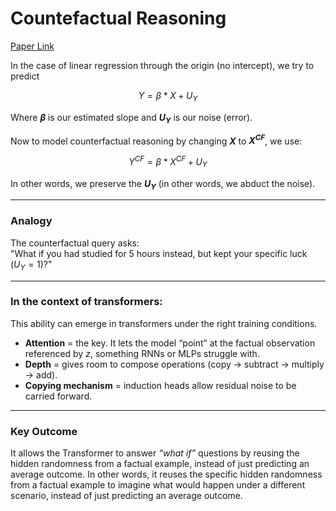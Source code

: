 # Countefactual Reasoning

[Paper Link](https://arxiv.org/pdf/2506.05188)

In the case of linear regression through the origin (no intercept), we try to predict

$$Y = \beta * X + U_Y$$

Where **$\beta$** is our estimated slope and **$U_Y$** is our noise (error).

Now to model counterfactual reasoning by changing **$X$** to **$X^{CF}$**, we use:

$$Y^{CF} = \beta * X^{CF} + U_Y$$

In other words, we preserve the **$U_Y$** (in other words, we abduct the noise).

---

### Analogy

The counterfactual query asks:  
"What if you had studied for 5 hours instead, but kept your specific luck ($U_Y = 1$)?"

---

### In the context of transformers:

This ability can emerge in transformers under the right training conditions.

- **Attention** = the key. It lets the model “point” at the factual observation referenced by *z*, something RNNs or MLPs struggle with.  
- **Depth** = gives room to compose operations (copy → subtract → multiply → add).  
- **Copying mechanism** = induction heads allow residual noise to be carried forward.  

---

### Key Outcome

It allows the Transformer to answer *“what if”* questions by reusing the hidden randomness from a factual example, instead of just predicting an average outcome. In other words, it reuses the specific hidden randomness from a factual example to imagine what would happen under a different scenario, instead of just predicting an average outcome.